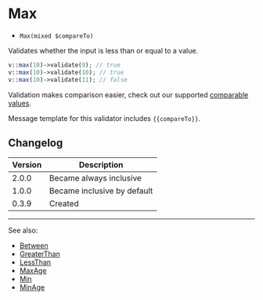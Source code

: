 # Max

- `Max(mixed $compareTo)`

Validates whether the input is less than or equal to a value.

```php
v::max(10)->validate(9); // true
v::max(10)->validate(10); // true
v::max(10)->validate(11); // false
```

Validation makes comparison easier, check out our supported 
[comparable values](../comparable-values.md).

Message template for this validator includes `{{compareTo}}`.

## Changelog

Version | Description
--------|-------------
  2.0.0 | Became always inclusive
  1.0.0 | Became inclusive by default
  0.3.9 | Created

***
See also:

- [Between](Between.md)
- [GreaterThan](GreaterThan.md)
- [LessThan](LessThan.md)
- [MaxAge](MaxAge.md)
- [Min](Min.md)
- [MinAge](MinAge.md)
